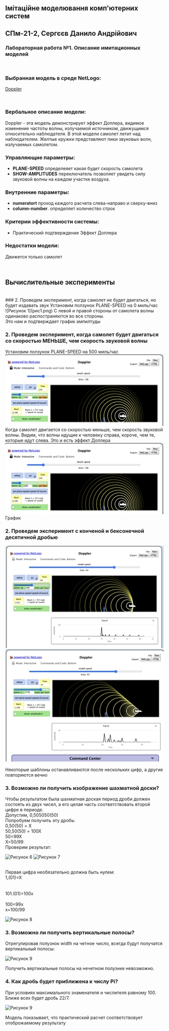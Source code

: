 ## Імітаційне моделювання комп'ютерних систем
## СПм-21-2, **Сергєєв Данило Андрійович**
### Лабораторная работа №**1**. Описание имитационных моделей

<br>

### Выбранная модель в среде NetLogo:
[Doppler](http://www.netlogoweb.org/launch#http://www.netlogoweb.org/assets/modelslib/Sample%20Models/Chemistry%20&%20Physics/Waves/Unverified/Doppler.nlogo)

<br>

### Вербальное описание модели:
Doppler - эта модель демонстрирует эффект Доплера, видимое изменение частоты волны, излучаемой источником, движущимся относительно наблюдателя.
В этой модели самолет летит над наблюдателем. Желтые кружки представляют пики звуковых волн, излучаемых самолетом.


### Управляющие параметры:
- **PLANE-SPEED** определеяет какая будет скорость самолета
- **SHOW-AMPLITUDES**  переключатель позволяет увидеть силу звуковой волны на каждом участке воздуха.

### Внутренние параметры:
- **numeratort** проход каждого расчета слева-направо и сверху-вниз
- **column-number**. определяет количество строк

### Критерии эффективности системы:
- Практический подтверждение Эффект Доплера 

### Недостатки модели:
Движется только самолет

<br>

## Вычислительные эксперименты
<br>
### 2. Проведем  эксперимент, когда самолет не будет двигаться, но будет издавать звук
Установим ползунок PLANE-SPEED на 0 миль/час
<br>
![Рисунок 1](рис1.png)
С левой и правой стороны от самолета волны одинаково распостраняются во все стороны.
<br> Это нам и подтверждает график  ампилтуды

### 2. Проведем  эксперимент, когда самолет будет двигаться со скоростью МЕНЬШЕ, чем скорость звуковой волны
Установим ползунок PLANE-SPEED на 500 миль/час
<br>
![Рисунок 1](рис1.png)
<br>
Когда самолет двигается со скоростью меньше, чем скорость звуковой волны. Видим, что волны идущие к человеку справа, короче, чем те, которые идут слева. Это и есть эффект Доплера
![Рисунок 1](рис1.png)
<br>
График

### 2. Проведем эксперимент с конченой и бексонечной десятичной дробью
![Рисунок 4](рис4.png)
![Рисунок 5](рис5.png)

Некоторые шаблоны останавливаются после нескольких цифр, а другие повторяются вечно

### 3. Возможно ли получить изображение шахматной доски?

Чтобы результатом была шахматная доская период дроби должен состоять из двух чисел, а его целая часть соответствовать второй цифре в периоде.
<br>Допустим, 0,505050(50)
<br>Попробуем получить эту дробь:
<br>0,50(50) = Х
<br>50,50(50) = 100Х
<br>50=99Х
<br>Х=50/99
<br>Проверим результат:

![Рисунок 6](рис6.png)
![Рисунок 7](рис7.png)

<br>Первая цифра необязательно должна быть нулем:
<br>1,(01)=Х
<br><br><br>101.(01)=100х
<br><br>100=99х
<br>х=100/99

![Рисунок 8](рис8.png)

### 3. Возможно ли получить вертикальные полосы?
Отрегулировав полузнок width на четное число, всегда будут получатся вертикальный полосы: 

![Рисунок 9](рис9.png)

Получить вертикальные полосы на нечетном полузнке невозможно.

### 4. Как дробь будет приближена к числу Pi?
При условиях максимального знаменателя и числителя равному 100. Ближе всех будет дробь 22/7.

![Рисунок 9](рис10.png)

Модель показывает, что практический расчет соответствовует отоброжаемому результату


